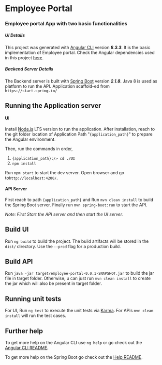 
# Employee Portal
### Employee portal App with two basic functionalities

##### UI Details
This project was generated with [Angular CLI](https://github.com/angular/angular-cli) version **_8.3.3_**. It is the basic implementation of Employee portal.
Check the Angular dependencies used in this project [here](https://github.com/thesammit/demo-portal-employee/blob/master/UI/package.json).

##### Backend Server Details
The Backend server is built with [Spring Boot](https://github.com/spring-projects/spring-boot) version **_2.1.8_**. Java 8 is used as platform to run the API. Application scaffold-ed from `https://start.spring.io/`

## Running the Application server

#### UI

Install [Node.js](https://nodejs.org/en/) LTS version to run the application. After installation, reach to the git folder location of Application Path "`{application_path}`" to prepare the Angular environment.

Then, run the commands in order, 
1. `{application_path}:/> cd ./UI` 
2. `npm install`

Run `npm start` to start the dev server. 
Open browser and go to`http://localhost:4200/`. 

#### API Server
First reach to path `{application_path}` and 
Run `mvn clean install` to build the Spring Boot server. 
Finally run `mvn spring-boot:run` to start the API.

*Note: First Start the API server and then start the UI server.*

## Build UI

Run `ng build` to build the project. The build artifacts will be stored in the `dist/` directory. Use the `--prod` flag for a production build.

## Build API

Run `java -jar target/employee-portal-0.0.1-SNAPSHOT.jar` to build the jar file in target folder. Otherwise, u can just run `mvn clean install` to create the jar which will also be present in target folder.

## Running unit tests

For UI, Run `ng test` to execute the unit tests via [Karma](https://karma-runner.github.io).
For APIs `mvn clean install` will run the test cases.

## Further help

To get more help on the Angular CLI use `ng help` or go check out the [Angular CLI README](https://github.com/angular/angular-cli/blob/master/README.md).

To get more help on the Spring Boot go check out the [Help README](https://github.com/thesammit/demo-portal-employee/blob/master/employee-portal/HELP.md).
